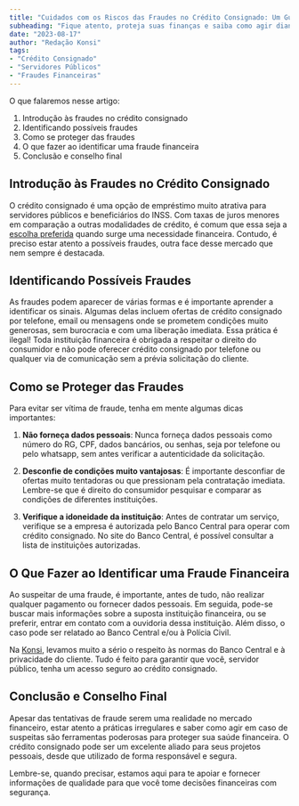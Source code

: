 ```yaml
---
title: "Cuidados com os Riscos das Fraudes no Crédito Consignado: Um Guia para Servidores Públicos"
subheading: "Fique atento, proteja suas finanças e saiba como agir diante de possíveis armadilhas."
date: "2023-08-17"
author: "Redação Konsi"
tags:
- "Crédito Consignado"
- "Servidores Públicos"
- "Fraudes Financeiras"
---
```


O que falaremos nesse artigo:

1. Introdução às fraudes no crédito consignado
2. Identificando possíveis fraudes 
3. Como se proteger das fraudes 
4. O que fazer ao identificar uma fraude financeira
5. Conclusão e conselho final

## Introdução às Fraudes no Crédito Consignado

O crédito consignado é uma opção de empréstimo muito atrativa para servidores públicos e beneficiários do INSS. Com taxas de juros menores em comparação a outras modalidades de crédito, é comum que essa seja a [escolha preferida](https://konsi.com.br/postagens/por-que-o-credito-consignado-a-melhor-escolha-para-servidores-públicos) quando surge uma necessidade financeira. Contudo, é preciso estar atento a possíveis fraudes, outra face desse mercado que nem sempre é destacada.

## Identificando Possíveis Fraudes 

As fraudes podem aparecer de várias formas e é importante aprender a identificar os sinais. Algumas delas incluem ofertas de crédito consignado por telefone, email ou mensagens onde se prometem condições muito generosas, sem burocracia e com uma liberação imediata. Essa prática é ilegal! Toda instituição financeira é obrigada a respeitar o direito do consumidor e não pode oferecer crédito consignado por telefone ou qualquer via de comunicação sem a prévia solicitação do cliente.

## Como se Proteger das Fraudes 

Para evitar ser vítima de fraude, tenha em mente algumas dicas importantes:

1. **Não forneça dados pessoais**: Nunca forneça dados pessoais como número do RG, CPF, dados bancários, ou senhas, seja por telefone ou pelo whatsapp, sem antes verificar a autenticidade da solicitação. 

2. **Desconfie de condições muito vantajosas**: É importante desconfiar de ofertas muito tentadoras ou que pressionam pela contratação imediata. Lembre-se que é direito do consumidor pesquisar e comparar as condições de diferentes instituições.

3. **Verifique a idoneidade da instituição**: Antes de contratar um serviço, verifique se a empresa é autorizada pelo Banco Central para operar com crédito consignado. No site do Banco Central, é possível consultar a lista de instituições autorizadas.

## O Que Fazer ao Identificar uma Fraude Financeira

Ao suspeitar de uma fraude, é importante, antes de tudo, não realizar qualquer pagamento ou fornecer dados pessoais. Em seguida, pode-se buscar mais informações sobre a suposta instituição financeira, ou se preferir, entrar em contato com a ouvidoria dessa instituição. Além disso, o caso pode ser relatado ao Banco Central e/ou à Polícia Civil.

Na [Konsi](https://konsi.com.br/), levamos muito a sério o respeito às normas do Banco Central e à privacidade do cliente. Tudo é feito para garantir que você, servidor público, tenha um acesso seguro ao crédito consignado.

## Conclusão e Conselho Final

Apesar das tentativas de fraude serem uma realidade no mercado financeiro, estar atento a práticas irregulares e saber como agir em caso de suspeitas são ferramentas poderosas para proteger sua saúde financeira. O crédito consignado pode ser um excelente aliado para seus projetos pessoais, desde que utilizado de forma responsável e segura. 

Lembre-se, quando precisar, estamos aqui para te apoiar e fornecer informações de qualidade para que você tome decisões financeiras com segurança.
